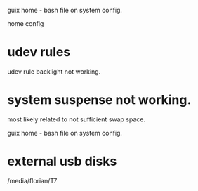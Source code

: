 
guix home - bash file on system config.


home config

# udev rules
udev rule backlight not working.


# system suspense not working.
most likely related to not sufficient swap space.


guix home - bash file on system config.

# external usb disks
/media/florian/T7
